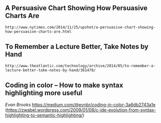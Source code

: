 ## A Persuasive Chart Showing How Persuasive Charts Are
	http://www.nytimes.com/2014/11/25/upshot/a-persuasive-chart-showing-how-persuasive-charts-are.html

## To Remember a Lecture Better, Take Notes by Hand
	http://www.theatlantic.com/technology/archive/2014/05/to-remember-a-lecture-better-take-notes-by-hand/361478/

## Coding in color – How to make syntax highlighting more useful
*Evan Brooks*
https://medium.com/@evnbr/coding-in-color-3a6db2743a1e
(https://zwabel.wordpress.com/2009/01/08/c-ide-evolution-from-syntax-highlighting-to-semantic-highlighting/)


